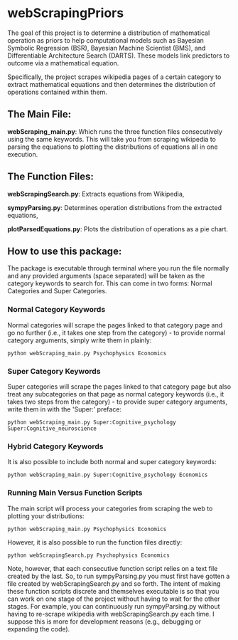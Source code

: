 # webScrapingPriors

The goal of this project is to determine a distribution of mathematical operation as priors to help computational models such as Bayesian Symbolic Regression (BSR), Bayesian Machine Scientist (BMS), and Differentiable Architecture Search (DARTS). These models link predictors to outcome via a mathematical equation.

Specifically, the project scrapes wikipedia pages of a certain category to extract mathematical equations and then determines the distribution of operations contained within them. 

## The Main File:
**webScraping_main.py**: Which runs the three function files consecutively using the same keywords. This will take you from scraping wikipedia to parsing the equations to plotting the distributions of equations all in one execution. 

## The Function Files:

**webScrapingSearch.py**: Extracts equations from Wikipedia,

**sympyParsing.py**: Determines operation distributions from the extracted equations,

**plotParsedEquations.py**: Plots the distribution of operations as a pie chart.

## How to use this package:
The package is executable through terminal where you run the file normally and any provided arguments (space separated) will be taken as the category keywords to search for. This can come in two forms: Normal Categories and Super Categories. 

### Normal Category Keywords
Normal categories will scrape the pages linked to that category page and go no further (i.e., it takes one step from the category) - to provide normal category arguments, simply write them in plainly:
```
python webScraping_main.py Psychophysics Economics
```

### Super Category Keywords
Super categories will scrape the pages linked to that category page but also treat any subcategories on that page as normal category keywords (i.e., it takes two steps from the category) - to provide super category arguments, write them in with the 'Super:' preface:
```
python webScraping_main.py Super:Cognitive_psychology Super:Cognitive_neuroscience
```

### Hybrid Category Keywords
It is also possible to include both normal and super category keywords:
```
python webScraping_main.py Super:Cognitive_psychology Economics
```

### Running Main Versus Function Scripts
The main script will process your categories from scraping the web to plotting your distributions:
```
python webScraping_main.py Psychophysics Economics
```

However, it is also possible to run the function files directly:
```
python webScrapingSearch.py Psychophysics Economics
```
Note, however, that each consecutive function script relies on a text file created by the last. So, to run sympyParsing.py you must first have gotten a file created by webScrapingSearch.py and so forth. The intent of making these function scripts discrete and themselves executable is so that you can work on one stage of the project without having to wait for the other stages. For example, you can continuously run sympyParsing.py without having to re-scrape wikipedia with webScrapingSearch.py each time. I suppose this is more for development reasons (e.g., debugging or expanding the code). 
